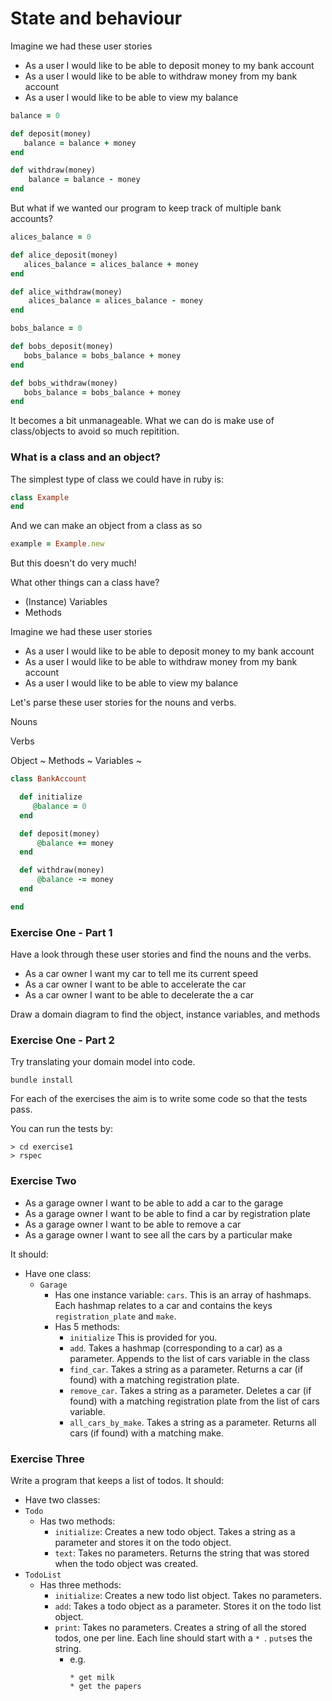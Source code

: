 # State and behaviour

Imagine we had these user stories

 - As a user I would like to be able to deposit money to my bank account
 - As a user I would like to be able to withdraw money from my bank account
 - As a user I would like to be able to view my balance

```ruby
balance = 0

def deposit(money)
   balance = balance + money
end

def withdraw(money)
    balance = balance - money
end    
```

But what if we wanted our program to keep track of multiple bank accounts?


```ruby
alices_balance = 0

def alice_deposit(money)
   alices_balance = alices_balance + money
end

def alice_withdraw(money)
    alices_balance = alices_balance - money
end

bobs_balance = 0

def bobs_deposit(money)
   bobs_balance = bobs_balance + money
end

def bobs_withdraw(money)
   bobs_balance = bobs_balance + money
end
```

It becomes a bit unmanageable. What we can do is make use of class/objects to avoid so much repitition.


### What is a class and an object?

The simplest type of class we could have in ruby is:


```ruby
class Example
end
```
And we can make an object from a class as so

```ruby
example = Example.new
```

But this doesn't do very much! 


What other things can a class have?

 - (Instance) Variables
 - Methods
 
Imagine we had these user stories

- As a user I would like to be able to deposit money to my bank account
- As a user I would like to be able to withdraw money from my bank account
- As a user I would like to be able to view my balance

Let's parse these user stories for the nouns and verbs.

Nouns

Verbs


Object ~
Methods ~
Variables ~




```ruby
class BankAccount

  def initialize
     @balance = 0
  end

  def deposit(money)
      @balance += money
  end  

  def withdraw(money)
      @balance -= money
  end

end
```




### Exercise One - Part 1

Have a look through these user stories and find the nouns and the verbs.

- As a car owner I want my car to tell me its current speed
- As a car owner I want to be able to accelerate the car
- As a car owner I want to be able to decelerate the a car

Draw a domain diagram to find the object, instance variables, and methods


### Exercise One - Part 2

Try translating your domain model into code.

`bundle install`

For each of the exercises the aim is to write some code so that the tests pass.

You can run the tests by:
```shell
> cd exercise1
> rspec
```


### Exercise Two

- As a garage owner I want to be able to add a car to the garage
- As a garage owner I want to be able to find a car by registration plate
- As a garage owner I want to be able to remove a car
- As a garage owner I want to see all the cars by a particular make

It should:
* Have one class:
  * `Garage`
    * Has one instance variable:
      `cars`. This is an array of hashmaps. Each hashmap relates to a car and
      contains the keys `registration_plate` and `make`.
    * Has 5 methods:
      * `initialize` This is provided for you.
      * `add`. Takes a hashmap (corresponding to a car) as a parameter. Appends to the list of cars variable in the class
      * `find_car`. Takes a string as a parameter. Returns a car (if found) with a matching registration plate.
      * `remove_car`. Takes a string as a parameter. Deletes a car (if found) with
      a matching registration plate from the list of cars variable.
      * `all_cars_by_make`. Takes a string as a parameter. Returns all cars (if found) with a matching make.


### Exercise Three

Write a program that keeps a list of todos. It should:
* Have two classes:
 * `Todo`
   * Has two methods:
     * `initialize`: Creates a new todo object. Takes a string as a
       parameter and stores it on the todo object.
     * `text`: Takes no parameters. Returns the string that was
       stored when the todo object was created.
 * `TodoList`
   * Has three methods:
     * `initialize`: Creates a new todo list object. Takes no parameters.
     * `add`: Takes a todo object as a parameter.  Stores it on the
       todo list object.
     * `print`: Takes no parameters.  Creates a string of all the
       stored todos, one per line.  Each line should start with a
       `* `.  `puts`es the string.
       * e.g.
         ```
         * get milk
         * get the papers
         ```
